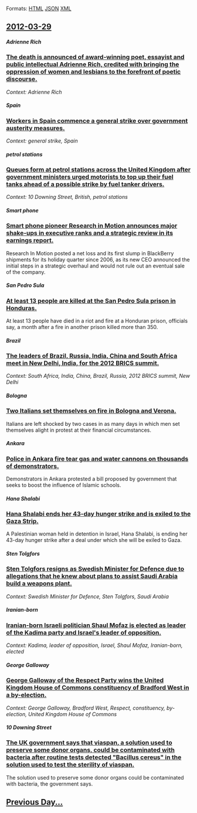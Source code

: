 
Formats: [HTML](2012/03/29/index.html)  [JSON](2012/03/29/index.json)  [XML](2012/03/29/index.xml)  

## [2012-03-29](/news/2012/03/29/index.md)

##### Adrienne Rich
### [The death is announced of award-winning poet, essayist and public intellectual Adrienne Rich, credited with bringing the oppression of women and lesbians to the forefront of poetic discourse. ](/news/2012/03/29/the-death-is-announced-of-award-winning-poet-essayist-and-public-intellectual-adrienne-rich-credited-with-bringing-the-oppression-of-women.md)
_Context: Adrienne Rich_

##### Spain
### [Workers in Spain commence a general strike over government austerity measures. ](/news/2012/03/29/workers-in-spain-commence-a-general-strike-over-government-austerity-measures.md)
_Context: general strike, Spain_

##### petrol stations
### [Queues form at petrol stations across the United Kingdom after government ministers urged motorists to top up their fuel tanks ahead of a possible strike by fuel tanker drivers. ](/news/2012/03/29/queues-form-at-petrol-stations-across-the-united-kingdom-after-government-ministers-urged-motorists-to-top-up-their-fuel-tanks-ahead-of-a-po.md)
_Context: 10 Downing Street, British, petrol stations_

##### Smart phone
### [Smart phone pioneer Research in Motion announces major shake-ups in executive ranks and a strategic review in its earnings report. ](/news/2012/03/29/smart-phone-pioneer-research-in-motion-announces-major-shake-ups-in-executive-ranks-and-a-strategic-review-in-its-earnings-report.md)
Research In Motion posted a net loss and its first slump in BlackBerry shipments for its holiday quarter since 2006, as its new CEO announced the initial steps in a strategic overhaul and would not rule out an eventual sale of the company.

##### San Pedro Sula
### [At least 13 people are killed at the San Pedro Sula prison in Honduras. ](/news/2012/03/29/at-least-13-people-are-killed-at-the-san-pedro-sula-prison-in-honduras.md)
At least 13 people have died in a riot and fire at a Honduran prison, officials say, a month after a fire in another prison killed more than 350.

##### Brazil
### [The leaders of Brazil, Russia, India, China and South Africa meet in New Delhi, India, for the 2012 BRICS summit. ](/news/2012/03/29/the-leaders-of-brazil-russia-india-china-and-south-africa-meet-in-new-delhi-india-for-the-2012-brics-summit.md)
_Context: South Africa, India, China, Brazil, Russia, 2012 BRICS summit, New Delhi_

##### Bologna
### [Two Italians set themselves on fire in Bologna and Verona. ](/news/2012/03/29/two-italians-set-themselves-on-fire-in-bologna-and-verona.md)
Italians are left shocked by two cases in as many days in which men set themselves alight in protest at their financial circumstances.

##### Ankara
### [Police in Ankara fire tear gas and water cannons on thousands of demonstrators. ](/news/2012/03/29/police-in-ankara-fire-tear-gas-and-water-cannons-on-thousands-of-demonstrators.md)
Demonstrators in Ankara protested a bill proposed by government that seeks to boost the influence of Islamic schools.

##### Hana Shalabi
### [Hana Shalabi ends her 43-day hunger strike and is exiled to the Gaza Strip. ](/news/2012/03/29/hana-shalabi-ends-her-43-day-hunger-strike-and-is-exiled-to-the-gaza-strip.md)
A Palestinian woman held in detention in Israel, Hana Shalabi, is ending her 43-day hunger strike after a deal under which she will be exiled to Gaza.

##### Sten Tolgfors
### [Sten Tolgfors resigns as Swedish Minister for Defence due to allegations that he knew about plans to assist Saudi Arabia build a weapons plant. ](/news/2012/03/29/sten-tolgfors-resigns-as-swedish-minister-for-defence-due-to-allegations-that-he-knew-about-plans-to-assist-saudi-arabia-build-a-weapons-pla.md)
_Context: Swedish Minister for Defence, Sten Tolgfors, Saudi Arabia_

##### Iranian-born
### [Iranian-born Israeli politician Shaul Mofaz is elected as leader of the Kadima party and Israel's leader of opposition. ](/news/2012/03/29/iranian-born-israeli-politician-shaul-mofaz-is-elected-as-leader-of-the-kadima-party-and-israel-s-leader-of-opposition.md)
_Context: Kadima, leader of opposition, Israel, Shaul Mofaz, Iranian-born, elected_

##### George Galloway
### [George Galloway of the Respect Party wins the United Kingdom House of Commons constituency of Bradford West in a by-election. ](/news/2012/03/29/george-galloway-of-the-respect-party-wins-the-united-kingdom-house-of-commons-constituency-of-bradford-west-in-a-by-election.md)
_Context: George Galloway, Bradford West, Respect, constituency, by-election, United Kingdom House of Commons_

##### 10 Downing Street
### [The UK government says that viaspan, a solution used to preserve some donor organs, could be contaminated with bacteria after routine tests detected "Bacillus cereus" in the solution used to test the sterility of viaspan. ](/news/2012/03/29/the-uk-government-says-that-viaspan-a-solution-used-to-preserve-some-donor-organs-could-be-contaminated-with-bacteria-after-routine-tests.md)
The solution used to preserve some donor organs could be contaminated with bacteria, the government says.

## [Previous Day...](/news/2012/03/28/index.md)

